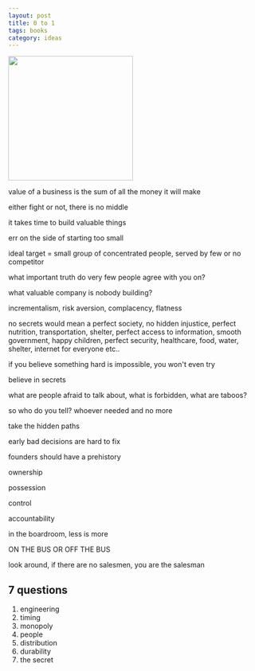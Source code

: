 ```yaml
---
layout: post
title: 0 to 1  
tags: books
category: ideas  
---
```


<img height="250"  src="https://i.gr-assets.com/images/S/compressed.photo.goodreads.com/books/1414347376l/18050143.jpg" /> 

value of a business is the sum of all the money it will make 

either fight or not, there is no middle

it takes time to build valuable things

err on the side of starting too small

ideal target = small group of concentrated people, served by few or no competitor 

what important truth do very few people agree with you on?

what valuable company is nobody building?

incrementalism, risk aversion, complacency, flatness

no secrets would mean a perfect society, no hidden injustice, perfect nutrition, transportation, shelter, perfect access to information, smooth government, happy children, perfect security, healthcare, food, water, shelter, internet for everyone etc..

if you believe something hard is impossible, you won't even try

believe in secrets

what are people afraid to talk about, what is forbidden, what are taboos?

so who do you tell? whoever needed and no more

take the hidden paths 

early bad decisions are hard to fix
 
founders should have a prehistory 

ownership 

possession 

control 

accountability 

in the boardroom, less is more

ON THE BUS OR OFF THE BUS 

look around, if there are no salesmen, you are the salesman 

## 7 questions

1. engineering
2. timing
3. monopoly
4. people
5. distribution
6. durability
7. the secret  
